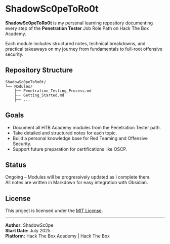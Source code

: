 # ShadowSc0peToRo0t

**ShadowSc0peToRo0t** is my personal learning repository documenting every step of the **Penetration Tester** Job Role Path on Hack The Box Academy.

Each module includes structured notes, technical breakdowns, and practical takeaways on my journey from fundamentals to full-root offensive security.

## Repository Structure

```
ShadowSc0peToRo0t/
└── Modules/
    ├── Penetration_Testing_Process.md
    ├── Getting_Started.md
    ├── ...
```

## Goals

- Document all HTB Academy modules from the Penetration Tester path.
- Take detailed and structured notes for each topic.
- Build a personal knowledge base for Red Teaming and Offensive Security.
- Support future preparation for certifications like OSCP.

## Status

Ongoing – Modules will be progressively updated as I complete them.  
All notes are written in Markdown for easy integration with Obsidian.

## License

This project is licensed under the [MIT License](LICENSE).

---

**Author:** ShadowSc0pe  
**Start Date:** July 2025  
**Platform:** Hack The Box Academy | Hack The Box